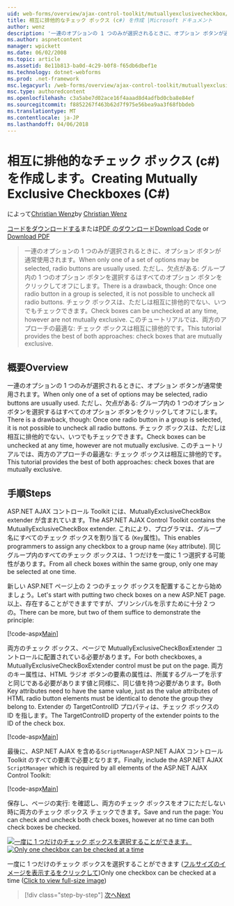 ```yaml
---
uid: web-forms/overview/ajax-control-toolkit/mutuallyexclusivecheckbox/creating-mutually-exclusive-checkboxes-cs
title: 相互に排他的なチェック ボックス (c#) を作成 |Microsoft ドキュメント
author: wenz
description: '一連のオプションの 1 つのみが選択されるときに、オプション ボタンが通常使用されます。 ただし、欠点がある: グループ内の 1 つのオプション ボタンを選択すると、.'
ms.author: aspnetcontent
manager: wpickett
ms.date: 06/02/2008
ms.topic: article
ms.assetid: 8e11b813-ba0d-4c29-b0f8-f65db6dbef1e
ms.technology: dotnet-webforms
ms.prod: .net-framework
msc.legacyurl: /web-forms/overview/ajax-control-toolkit/mutuallyexclusivecheckbox/creating-mutually-exclusive-checkboxes-cs
msc.type: authoredcontent
ms.openlocfilehash: c3a5abe7d02ace16f4aaad8d4adfbd0cba8e84ef
ms.sourcegitcommit: f8852267f463b62d7f975e56bea9aa3f68fbbdeb
ms.translationtype: MT
ms.contentlocale: ja-JP
ms.lasthandoff: 04/06/2018
---
```

<a name="creating-mutually-exclusive-checkboxes-c"></a><span data-ttu-id="da3af-104">相互に排他的なチェック ボックス (c#) を作成します。</span><span class="sxs-lookup"><span data-stu-id="da3af-104">Creating Mutually Exclusive Checkboxes (C#)</span></span>
====================
<span data-ttu-id="da3af-105">によって[Christian Wenz](https://github.com/wenz)</span><span class="sxs-lookup"><span data-stu-id="da3af-105">by [Christian Wenz](https://github.com/wenz)</span></span>

<span data-ttu-id="da3af-106">[コードをダウンロードする](http://download.microsoft.com/download/9/3/f/93f8daea-bebd-4821-833b-95205389c7d0/MutuallyExclusiveCheckBox0.cs.zip)または[PDF のダウンロード](http://download.microsoft.com/download/b/6/a/b6ae89ee-df69-4c87-9bfb-ad1eb2b23373/mutuallyexclusivecheckbox0CS.pdf)</span><span class="sxs-lookup"><span data-stu-id="da3af-106">[Download Code](http://download.microsoft.com/download/9/3/f/93f8daea-bebd-4821-833b-95205389c7d0/MutuallyExclusiveCheckBox0.cs.zip) or [Download PDF](http://download.microsoft.com/download/b/6/a/b6ae89ee-df69-4c87-9bfb-ad1eb2b23373/mutuallyexclusivecheckbox0CS.pdf)</span></span>

> <span data-ttu-id="da3af-107">一連のオプションの 1 つのみが選択されるときに、オプション ボタンが通常使用されます。</span><span class="sxs-lookup"><span data-stu-id="da3af-107">When only one of a set of options may be selected, radio buttons are usually used.</span></span> <span data-ttu-id="da3af-108">ただし、欠点がある: グループ内の 1 つのオプション ボタンを選択するはすべてのオプション ボタンをクリックしてオフにします。</span><span class="sxs-lookup"><span data-stu-id="da3af-108">There is a drawback, though: Once one radio button in a group is selected, it is not possible to uncheck all radio buttons.</span></span> <span data-ttu-id="da3af-109">チェック ボックスは、ただしは相互に排他的でない、いつでもチェックできます。</span><span class="sxs-lookup"><span data-stu-id="da3af-109">Check boxes can be unchecked at any time, however are not mutually exclusive.</span></span> <span data-ttu-id="da3af-110">このチュートリアルでは、両方のアプローチの最適な: チェック ボックスは相互に排他的です。</span><span class="sxs-lookup"><span data-stu-id="da3af-110">This tutorial provides the best of both approaches: check boxes that are mutually exclusive.</span></span>


## <a name="overview"></a><span data-ttu-id="da3af-111">概要</span><span class="sxs-lookup"><span data-stu-id="da3af-111">Overview</span></span>

<span data-ttu-id="da3af-112">一連のオプションの 1 つのみが選択されるときに、オプション ボタンが通常使用されます。</span><span class="sxs-lookup"><span data-stu-id="da3af-112">When only one of a set of options may be selected, radio buttons are usually used.</span></span> <span data-ttu-id="da3af-113">ただし、欠点がある: グループ内の 1 つのオプション ボタンを選択するはすべてのオプション ボタンをクリックしてオフにします。</span><span class="sxs-lookup"><span data-stu-id="da3af-113">There is a drawback, though: Once one radio button in a group is selected, it is not possible to uncheck all radio buttons.</span></span> <span data-ttu-id="da3af-114">チェック ボックスは、ただしは相互に排他的でない、いつでもチェックできます。</span><span class="sxs-lookup"><span data-stu-id="da3af-114">Check boxes can be unchecked at any time, however are not mutually exclusive.</span></span> <span data-ttu-id="da3af-115">このチュートリアルでは、両方のアプローチの最適な: チェック ボックスは相互に排他的です。</span><span class="sxs-lookup"><span data-stu-id="da3af-115">This tutorial provides the best of both approaches: check boxes that are mutually exclusive.</span></span>

## <a name="steps"></a><span data-ttu-id="da3af-116">手順</span><span class="sxs-lookup"><span data-stu-id="da3af-116">Steps</span></span>

<span data-ttu-id="da3af-117">ASP.NET AJAX コントロール Toolkit には、MutuallyExclusiveCheckBox extender が含まれています。</span><span class="sxs-lookup"><span data-stu-id="da3af-117">The ASP.NET AJAX Control Toolkit contains the MutuallyExclusiveCheckBox extender.</span></span> <span data-ttu-id="da3af-118">これにより、プログラマは、グループ名にすべてのチェック ボックスを割り当てる (`Key`属性)。</span><span class="sxs-lookup"><span data-stu-id="da3af-118">This enables programmers to assign any checkbox to a group name (`Key` attribute).</span></span> <span data-ttu-id="da3af-119">同じグループ内のすべてのチェック ボックスは、1 つだけを一度に 1 つ選択する可能性があります。</span><span class="sxs-lookup"><span data-stu-id="da3af-119">From all check boxes within the same group, only one may be selected at one time.</span></span>

<span data-ttu-id="da3af-120">新しい ASP.NET ページ上の 2 つのチェック ボックスを配置することから始めましょう。</span><span class="sxs-lookup"><span data-stu-id="da3af-120">Let's start with putting two check boxes on a new ASP.NET page.</span></span> <span data-ttu-id="da3af-121">以上、存在することができますですが、プリンシパルを示すために十分 2 つの。</span><span class="sxs-lookup"><span data-stu-id="da3af-121">There can be more, but two of them suffice to demonstrate the principle:</span></span>

[!code-aspx[Main](creating-mutually-exclusive-checkboxes-cs/samples/sample1.aspx)]

<span data-ttu-id="da3af-122">両方のチェック ボックス、ページで MutuallyExclusiveCheckBoxExtender コントロールに配置されている必要があります。</span><span class="sxs-lookup"><span data-stu-id="da3af-122">For both checkboxes, a MutuallyExclusiveCheckBoxExtender control must be put on the page.</span></span> <span data-ttu-id="da3af-123">両方のキー属性は、HTML ラジオ ボタンの要素の属性は、所属するグループを示すと同じである必要があります値と同様に、同じ値を持つ必要があります。</span><span class="sxs-lookup"><span data-stu-id="da3af-123">Both Key attributes need to have the same value, just as the value attributes of HTML radio button elements must be identical to denote the group they belong to.</span></span> <span data-ttu-id="da3af-124">Extender の TargetControlID プロパティは、チェック ボックスの ID を指します。</span><span class="sxs-lookup"><span data-stu-id="da3af-124">The TargetControlID property of the extender points to the ID of the check box.</span></span>

[!code-aspx[Main](creating-mutually-exclusive-checkboxes-cs/samples/sample2.aspx)]

<span data-ttu-id="da3af-125">最後に、ASP.NET AJAX を含める`ScriptManager`ASP.NET AJAX コントロール Toolkit のすべての要素で必要となります。</span><span class="sxs-lookup"><span data-stu-id="da3af-125">Finally, include the ASP.NET AJAX `ScriptManager` which is required by all elements of the ASP.NET AJAX Control Toolkit:</span></span>

[!code-aspx[Main](creating-mutually-exclusive-checkboxes-cs/samples/sample3.aspx)]

<span data-ttu-id="da3af-126">保存し、ページの実行: を確認し、両方のチェック ボックスをオフにただしない時に両方のチェック ボックス チェックできます。</span><span class="sxs-lookup"><span data-stu-id="da3af-126">Save and run the page: You can check and uncheck both check boxes, however at no time can both check boxes be checked.</span></span>


<span data-ttu-id="da3af-127">[![一度に 1 つだけのチェック ボックスを選択することができます。](creating-mutually-exclusive-checkboxes-cs/_static/image2.png)](creating-mutually-exclusive-checkboxes-cs/_static/image1.png)</span><span class="sxs-lookup"><span data-stu-id="da3af-127">[![Only one checkbox can be checked at a time](creating-mutually-exclusive-checkboxes-cs/_static/image2.png)](creating-mutually-exclusive-checkboxes-cs/_static/image1.png)</span></span>

<span data-ttu-id="da3af-128">一度に 1 つだけのチェック ボックスを選択することができます ([フルサイズのイメージを表示するをクリックして](creating-mutually-exclusive-checkboxes-cs/_static/image3.png))</span><span class="sxs-lookup"><span data-stu-id="da3af-128">Only one checkbox can be checked at a time ([Click to view full-size image](creating-mutually-exclusive-checkboxes-cs/_static/image3.png))</span></span>

> [!div class="step-by-step"]
> [<span data-ttu-id="da3af-129">次へ</span><span class="sxs-lookup"><span data-stu-id="da3af-129">Next</span></span>](creating-mutually-exclusive-checkboxes-vb.md)
